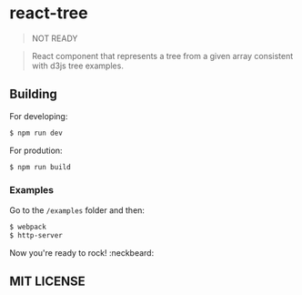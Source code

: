 # react-tree

> NOT READY

> React component that represents a tree from a given array consistent with d3js tree examples.

## Building

For developing:

```sh
$ npm run dev
```

For prodution:

```sh
$ npm run build
```

### Examples

Go to the `/examples` folder and then:

```sh
$ webpack
$ http-server
```

Now you're ready to rock! :neckbeard:

## MIT LICENSE
